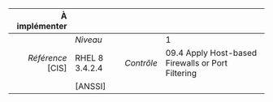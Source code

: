 
|           À implémenter    |    |    |    |
|----------------:|:---|---:|:---|
|                 |*Niveau*|| 1 |
|*Référence* [CIS]| RHEL 8 3.4.2.4 |*Contrôle*| 09.4 Apply Host-based Firewalls or Port Filtering |
|                 |[ANSSI] ||  |

